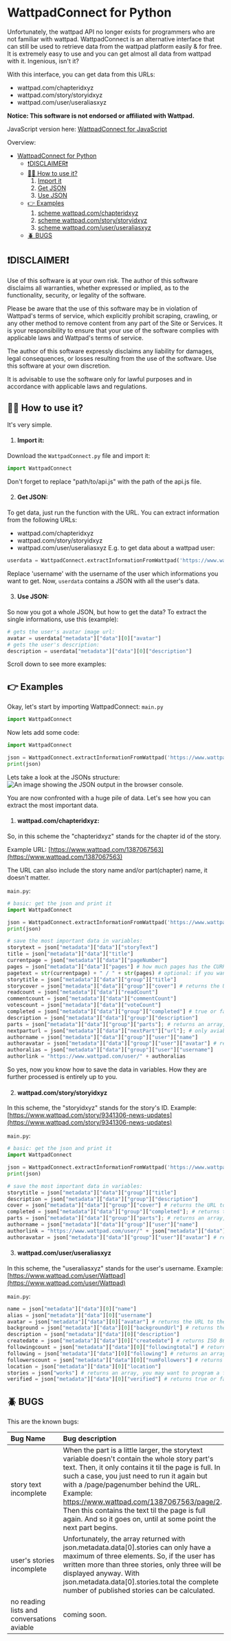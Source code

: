 # WattpadConnect for Python

Unfortunately, the wattpad API no longer exists for programmers who are not familiar with wattpad.
WattpadConnect is an alternative interface that can still be used to retrieve data from the wattpad platform easily & for free.
It is extremely easy to use and you can get almost all data from wattpad with it.
Ingenious, isn't it?

With this interface, you can get data from this URLs:
- wattpad.com/chapteridxyz
- wattpad.com/story/storyidxyz
- wattpad.com/user/useraliasxyz

**Notice: This software is not endorsed or affiliated with Wattpad.**

JavaScript version here: [WattpadConnect for JavaScript](https://github.com/felixApps/WattpadConnect-JavaScript)

Overview:

- [WattpadConnect for Python](#wattpadconnect-for-python)
  - [❗DISCLAIMER❗](#disclaimer)
  - [🤷‍♂️ How to use it?](#%EF%B8%8F-how-to-use-it)
    1. [Import it](#import-it)
    2. [Get JSON](#get-json)
    3. [Use JSON](#use-json)
  - [👉 Examples](#-examples)
    1. [scheme wattpad.com/chapteridxyz](#wattpadcomchapteridxyz)
    2. [scheme wattpad.com/story/storyidxyz](#wattpadcomstorystoryidxyz)
    3. [scheme wattpad.com/user/useraliasxyz](#wattpadcomuseruseraliasxyz)
  - [🪲 BUGS](#-bugs)

## ❗DISCLAIMER❗
Use of this software is at your own risk.
The author of this software disclaims all warranties,
whether expressed or implied, as to the functionality,
security, or legality of the software.

Please be aware that the use of this software may be in
violation of Wattpad's terms of service, which explicitly
prohibit scraping, crawling, or any other method to remove
content from any part of the Site or Services.
It is your responsibility to ensure that your use of
the software complies with applicable laws and Wattpad's terms of service.

The author of this software expressly disclaims any liability
for damages, legal consequences, or losses resulting from the
use of the software. Use this software at your own discretion.

It is advisable to use the software only for lawful purposes and in
accordance with applicable laws and regulations.


## 🤷‍♂️ How to use it?
It's very simple.

1. #### Import it: 
Download the `WattpadConnect.py` file and import it:
```python
import WattpadConnect
```
Don't forget to replace "path/to/api.js" with the path of the api.js file.

2. #### Get JSON:
To get data, just run the function with the URL.
You can extract information from the following URLs:
- wattpad.com/chapteridxyz
- wattpad.com/story/storyidxyz
- wattpad.com/user/useraliasxyz
E.g. to get data about a wattpad user:
```python
userdata = WattpadConnect.extractInformationFromWattpad('https://www.wattpad.com/user/username')
```
Replace 'username' with the username of the user which informations you want to get.
Now, `userdata` contains a JSON with all the user's data.

3. #### Use JSON:
So now you got a whole JSON, but how to get the data?
To extract the single informations, use this (example):
```python
# gets the user's avatar image url:
avatar = userdata["metadata"]["data"][0]["avatar"]
# gets the user's description:
description = userdata["metadata"]["data"][0]["description"]
```
Scroll down to see more examples:

## 👉 Examples

Okay, let's start by importing WattpadConnect:
`main.py`
```python
import WattpadConnect
```
Now lets add some code:
```python
import WattpadConnect

json = WattpadConnect.extractInformationFromWattpad('https://www.wattpad.com/1387067563')
print(json)
```

Lets take a look at the JSONs structure:
![An image showing the JSON output in the browser console.](images/example_1_screenshot_1.png)

You are now confronted with a huge pile of data.
Let's see how you can extract the most important data.

1. #### wattpad.com/chapteridxyz:

So, in this scheme the "chapteridxyz" stands for the chapter id of the story.

Example URL: [https://www.wattpad.com/1387067563](https://www.wattpad.com/1387067563)

The URL can also include the story name and/or part(chapter) name, it doesn't matter.

`main.py`:
```python
# basic: get the json and print it
import WattpadConnect

json = WattpadConnect.extractInformationFromWattpad('https://www.wattpad.com/1387067563')
print(json)

# save the most important data in variables:
storytext = json["metadata"]["data"]["storyText"]
title = json["metadata"]["data"]["title"]
currentpage = json["metadata"]["data"]["pageNumber"]
pages = json["metadata"]["data"]["pages"] # how much pages has the CURRENT part?
pagetext = str(currentpage) + " / " + str(pages) # optional: if you want to show your users on which page they are
storytitle = json["metadata"]["data"]["group"]["title"]
storycover = json["metadata"]["data"]["group"]["cover"] # returns the URL to the image
readcount = json["metadata"]["data"]["readCount"]
commentcount = json["metadata"]["data"]["commentCount"]
votescount = json["metadata"]["data"]["voteCount"]
completed = json["metadata"]["data"]["group"]["completed"] # true or false
description = json["metadata"]["data"]["group"]["description"]
parts = json["metadata"]["data"]["group"]["parts"]; # returns an array, you may want to program a function that processes it
nextparturl = json["metadata"]["data"]["nextPart"]["url"]; # only aviable if there's a next part
authorname = json["metadata"]["data"]["group"]["user"]["name"]
authoravatar = json["metadata"]["data"]["group"]["user"]["avatar"] # returns the URL to the image
authoralias = json["metadata"]["data"]["group"]["user"]["username"]
authorlink = "https://www.wattpad.com/user/" + authoralias
```

So yes, now you know how to save the data in variables.
How they are further processed is entirely up to you.

2. #### wattpad.com/story/storyidxyz

In this scheme, the "storyidxyz" stands for the story's ID.
Example: [https://www.wattpad.com/story/9341306-news-updates](https://www.wattpad.com/story/9341306-news-updates)

`main.py`:
```python
# basic: get the json and print it
import WattpadConnect

json = WattpadConnect.extractInformationFromWattpad('https://www.wattpad.com/1387067563')
print(json)

# save the most important data in variables:
storytitle = json["metadata"]["data"]["group"]["title"]
description = json["metadata"]["data"]["group"]["description"]
cover = json["metadata"]["data"]["group"]["cover"] # returns the URL to the image
completed = json["metadata"]["data"]["group"]["completed"]; # returns true or false
parts = json["metadata"]["data"]["group"]["parts"]; # returns an array, you may want to program a function that processes it
authorname = json["metadata"]["data"]["group"]["user"]["name"]
authorlink = "https://www.wattpad.com/user/" + json["metadata"]["data"]["group"]["user"]["username"]
authoravatar = json["metadata"]["data"]["group"]["user"]["avatar"] # returns the URL to the image
```

3. #### wattpad.com/user/useraliasxyz

In this scheme, the "useraliasxyz" stands for the user's username.
Example: [https://www.wattpad.com/user/Wattpad](https://www.wattpad.com/user/Wattpad)

`main.py`:
```python
name = json["metadata"]["data"][0]["name"]
alias = json["metadata"]["data"][0]["username"]
avatar = json["metadata"]["data"][0]["avatar"] # returns the URL to the image
background = json["metadata"]["data"][0]["backgroundUrl"] # returns the URL to the image
description = json["metadata"]["data"][0]["description"]
createdate = json["metadata"]["data"][0]["createdate"] # returns ISO 8601 standard
followingcount = json["metadata"]["data"][0]["followingtotal"] # returns a number
following = json["metadata"]["data"][0]["following"] # returns an array, you may want to program a function that processes it
followerscount = json["metadata"]["data"][0]["numFollowers"] # returns a number
location = json["metadata"]["data"][0]["location"]
stories = json["works"] # returns an array, you may want to program a function that processes it
verified = json["metadata"]["data"][0]["verified"] # returns true or false
```


## 🪲 BUGS
This are the known bugs:

| Bug Name                                   | Bug description                                                                 |
|:--------------------------------------------|:---------------------------------------------------------------------------------|
| story text incomplete | When the part is a little larger, the storytext variable doesn't contain the whole story part's text. Then, it only contains it til the page is full. In such a case, you just need to run it again but with a /page/pagenumber behind the URL. Example: https://www.wattpad.com/1387067563/page/2. Then this contains the text til the page is full again. And so it goes on, until at some point the next part begins.
| user's stories incomplete | Unfortunately, the array returned with json.metadata.data[0].stories can only have a maximum of three elements. So, if the user has written more than three stories, only three will be displayed anyway. With json.metadata.data[0].stories.total the complete number of published stories can be calculated.
| no reading lists and conversations aviable | coming soon.